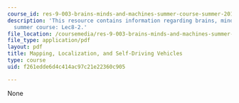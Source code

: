 ```yaml
---
course_id: res-9-003-brains-minds-and-machines-summer-course-summer-2015
description: 'This resource contains information regarding brains, minds and machines
  summer course: Lec8-2.'
file_location: /coursemedia/res-9-003-brains-minds-and-machines-summer-course-summer-2015/f261edde6d4c414ac97c21e22360c905_MITRES_9_003SUM15_Lec8-2.pdf
file_type: application/pdf
layout: pdf
title: Mapping, Localization, and Self-Driving Vehicles
type: course
uid: f261edde6d4c414ac97c21e22360c905

---
```

None